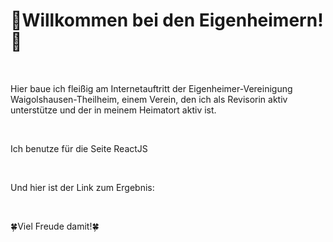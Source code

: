 <h1>🌸Willkommen bei den Eigenheimern!🏡</h1>
<br>
<p>Hier baue ich fleißig am Internetauftritt der Eigenheimer-Vereinigung Waigolshausen-Theilheim, einem Verein, den ich als Revisorin aktiv unterstütze und der in meinem Heimatort aktiv ist.</p>
<br>
<p>Ich benutze für die Seite ReactJS</p>
<br>
<p>Und hier ist der Link zum Ergebnis:</p>
<p></p>
<br>
<p>🍀Viel Freude damit!🍀</p>


